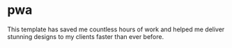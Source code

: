 # pwa

This template has saved me countless hours of work and helped me deliver stunning designs to my clients faster than ever before.
